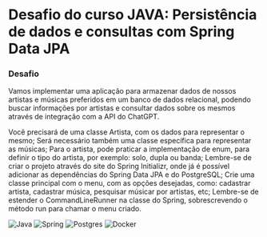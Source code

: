 # Desafio do curso JAVA: Persistência de dados e consultas com Spring Data JPA

### Desafio
Vamos implementar uma aplicação para armazenar dados de nossos artistas e músicas preferidos em um banco de dados relacional, podendo buscar informações por artistas e consultar dados sobre os mesmos através de integração com a API do ChatGPT.

Você precisará de uma classe Artista, com os dados para representar o mesmo;
Será necessário também uma classe específica para representar as músicas;
Para o artista, pode praticar a implementação de enum, para definir o tipo do artista, por exemplo: solo, dupla ou banda;
Lembre-se de criar o projeto através do site do Spring Initializr, onde já é possível adicionar as dependências do Spring Data JPA e do PostgreSQL;
Crie uma classe principal com o menu, com as opções desejadas, como: cadastrar artista, cadastrar música, pesquisar músicar por artistas, etc;
Lembre-se de estender o CommandLineRunner na classe do Spring, sobrescrevendo o método run para chamar o menu criado.

![Java](https://img.shields.io/badge/java-%23ED8B00.svg?style=for-the-badge&logo=openjdk&logoColor=white)
![Spring](https://img.shields.io/badge/spring-%236DB33F.svg?style=for-the-badge&logo=spring&logoColor=white)
![Postgres](https://img.shields.io/badge/postgres-%23316192.svg?style=for-the-badge&logo=postgresql&logoColor=white)
![Docker](https://img.shields.io/badge/docker-%230db7ed.svg?style=for-the-badge&logo=docker&logoColor=white)



